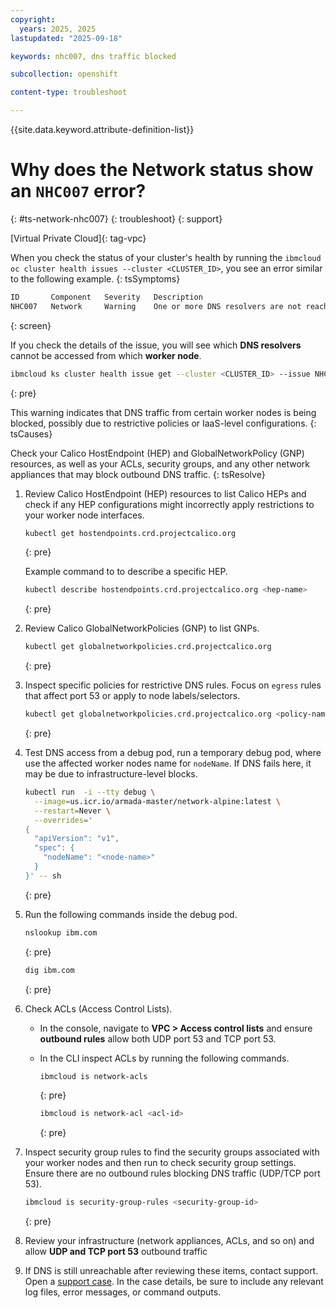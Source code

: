 ```yaml
---
copyright: 
  years: 2025, 2025
lastupdated: "2025-09-18"

keywords: nhc007, dns traffic blocked

subcollection: openshift

content-type: troubleshoot

---
```


{{site.data.keyword.attribute-definition-list}}

# Why does the Network status show an `NHC007` error?
{: #ts-network-nhc007}
{: troubleshoot}
{: support}

[Virtual Private Cloud]{: tag-vpc}

When you check the status of your cluster's health by running the `ibmcloud oc cluster health issues --cluster <CLUSTER_ID>`, you see an error similar to the following example.
{: tsSymptoms}

```sh
ID       Component   Severity   Description
NHC007   Network     Warning    One or more DNS resolvers are not reachable from certain worker nodes.
```
{: screen}

If you check the details of the issue, you will see which **DNS resolvers** cannot be accessed from which **worker node**.

```sh
ibmcloud ks cluster health issue get --cluster <CLUSTER_ID> --issue NHC007
```
{: pre}

This warning indicates that DNS traffic from certain worker nodes is being blocked, possibly due to restrictive policies or IaaS-level configurations.
{: tsCauses}

Check your Calico HostEndpoint (HEP) and GlobalNetworkPolicy (GNP) resources, as well as your ACLs, security groups, and any other network appliances that may block outbound DNS traffic.
{: tsResolve}

1. Review Calico HostEndpoint (HEP) resources to list Calico HEPs and check if any HEP configurations might incorrectly apply restrictions to your worker node interfaces.

    ```sh
    kubectl get hostendpoints.crd.projectcalico.org
    ```
    {: pre}

    Example command to to describe a specific HEP.

    ```sh
    kubectl describe hostendpoints.crd.projectcalico.org <hep-name>
    ```
    {: pre}

1. Review Calico GlobalNetworkPolicies (GNP) to list GNPs.

    ```sh
    kubectl get globalnetworkpolicies.crd.projectcalico.org
    ```
    {: pre}

1. Inspect specific policies for restrictive DNS rules. Focus on `egress` rules that affect port 53 or apply to node labels/selectors.

    ```sh
    kubectl get globalnetworkpolicies.crd.projectcalico.org <policy-name> -o yaml
    ```
    {: pre}

1. Test DNS access from a debug pod, run a temporary debug pod, where use the affected worker nodes name for `nodeName`. If DNS fails here, it may be due to infrastructure-level blocks.

    ```sh
    kubectl run  -i --tty debug \
      --image=us.icr.io/armada-master/network-alpine:latest \
      --restart=Never \
      --overrides='
    {
      "apiVersion": "v1",
      "spec": {
        "nodeName": "<node-name>"
      }
    }' -- sh 
    ```
    {: pre}

1. Run the following commands inside the debug pod.

    ```sh
    nslookup ibm.com
    ```
    {: pre}

    ```sh
    dig ibm.com
    ```
    {: pre}


1. Check ACLs (Access Control Lists).
    * In the console, navigate to **VPC > Access control lists** and ensure **outbound rules** allow both UDP port 53 and TCP port 53.

    * In the CLI inspect ACLs by running the following commands.

        ```sh
        ibmcloud is network-acls
        ```
        {: pre}

        ```sh
        ibmcloud is network-acl <acl-id>
        ```
        {: pre}

1. Inspect security group rules to find the security groups associated with your worker nodes and then run to check security group settings. Ensure there are no outbound rules blocking DNS traffic (UDP/TCP port 53).

    ```sh
    ibmcloud is security-group-rules <security-group-id>
    ```
    {: pre}



1. Review your infrastructure (network appliances, ACLs, and so on) and allow **UDP and TCP port 53** outbound traffic

1. If DNS is still unreachable after reviewing these items, contact support. Open a [support case](/docs/account?topic=account-using-avatar). In the case details, be sure to include any relevant log files, error messages, or command outputs.

